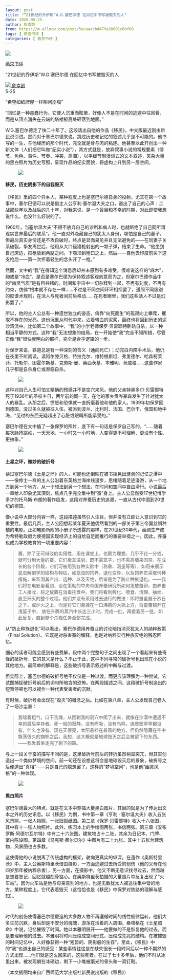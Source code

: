 ```yaml
---
layout: post
title: "“21世纪的乔伊斯”W.G.塞巴尔德 在回忆中书写被毁灭的人"
date: 2020-05-25
author: 危幸龄
from: https://m.allnow.com/post/5ecaaacbd47fa20001c6bf08
tags: [ 燕京书评 ]
categories: [ 燕京书评 ]
---
```


<div class="main" data-v-7f77c10f="" data-v-c130297e="">
 <div class="head-img-wrap" data-v-7f77c10f="">
  <img class="head-img" data-v-7f77c10f="" src="//img.allhistory.com/5ecaac82a4188f0001788244.png?imageView2/2/w/750"/>
  <!-- -->
 </div>
 <div class="column-wrap" data-v-7f77c10f="">
  <p class="column" data-v-7f77c10f="">
   <a class="column-link" data-v-7f77c10f="" href="/column/199">
    燕京书评
   </a>
   <!-- -->
  </p>
  <p class="title" data-v-7f77c10f="">
   “21世纪的乔伊斯”W.G.塞巴尔德 在回忆中书写被毁灭的人
  </p>
 </div>
 <div class="author-wrap" data-v-7f77c10f="">
  <div class="left" data-v-7f77c10f="">
   <a class="single-avatar" data-v-7f77c10f="" href="/user/782354">
    <img data-v-7f77c10f="" src="//pic.allhistory.com/T1VaZCBsZ51RCvBVdK.jpg?imageView2/2/w/64"/>
   </a>
   <a class="single-name" data-v-7f77c10f="" href="/user/782354">
    危幸龄
   </a>
   <div class="icon" data-v-7f77c10f="">
   </div>
  </div>
  <div class="time" data-v-7f77c10f="">
   5-25
  </div>
 </div>
 <div class="abstract-wrap" data-v-7f77c10f="">
  <p class="abstract" data-v-7f77c10f="">
   “希望如纸牌屋一样瞬间崩塌”
  </p>
 </div>
 <div data-v-7f77c10f="" id="article-content">
  <p>
   “回忆是一种愚蠢行为。它使人沉重而眩晕，好像人不是在时间的逃避中往回看，而是从顶点消失在云端的塔楼极高处砸落到地面。”
  </p>
  <p>
  </p>
  <p>
   W.G.塞巴尔德走了快二十年了。这段话出自他的作品《移民》，中文版最近刚由新民说引进。然而对于塞巴尔德来说，跳过历史和记忆的叙述几乎是不可能的。他书写的一生，与他经历的那个时代，完全就是骨与肉的粘连。他甚至以此开创出一种新文体（人们把它叫做“纪实小说”），其方式就是，放弃叙事小说的常规要素（情节、角色、事件、节奏、冲突、高潮），以平缓节制漫谈式的文本叙述，夹杂大量的黑白照片为历史写照，呈现作品的纪实面貌，将虚构上升到另一层空间。
  </p>
  <figure class="image-box dls-image-block dls-media-image">
   <img src="//img.allhistory.com/5eca866ea4188f000178822a.jpg?imageView2/2/w/800"/>
   <figcaption class="dls-image-capture">
    <p>
    </p>
   </figcaption>
  </figure>
  <h4>
   移民，历史阴影下的自我毁灭
  </h4>
  <p>
  </p>
  <p>
   《移民》里的四个异乡人，某种程度上也是塞巴尔德自身的投射。尤其在第一个故事中，塞尔巴德可以说是借主人公亨利·塞尔温大夫之口，道出了自己的心声：二战那些年以及战后的几十年，对我来说，是一个盲目和不幸的时期，对此即使我想说什么，也没什么好说的了。
  </p>
  <p>
  </p>
  <p>
   1960年，当塞尔温大夫“不得不放弃自己的诊所和病人时，也就断绝了自己同所谓现实世界最后的联系”。他一直对外隐藏自己的犹太人身份，哪怕是自己的妻子。但最后真实身份还是不攻自破时，终点是显而易见并且无法避免的——在同妻子关系破裂，挚友离世后，他用从大口径猎枪射出的一颗子弹，结束了生命。“他坐到自己床边，把枪放到两腿之间，下颚顶到枪口之上，然后——自他去印度前买下这支枪后——第一次怀着轻生的念头开了一枪。”
  </p>
  <p>
  </p>
  <p>
   然而，文中的“我”在得知这个消息后却并未感到有多难受。很难说这样的“麻木”，抑或是“冷血”，是否是塞尔巴德为保持叙述客观刻意而为之，但塞尔巴德作品中的“幽灵气质”是有目共睹的。时间和宇宙中一切杂糅到一起，不再有刻度，不再有约束，仿佛“根本就不存在一样……不过是不同空间环环相扣罢了，遵照不同级别的度谱术规则，在活人与死者间前后移动……在死者眼里，我们这些活人不过是幻影罢了。”
  </p>
  <p>
  </p>
  <p>
   所以，他的主人公总有一种遗世独立的姿态，倚靠“向死而生”的孤寂向上攀爬，攫取不存在的光亮。这份沉重从时代中来，沾着带血的泥浆，最终也将回到历史的泥沙湾流中。比如第二个故事中，“我”的小学老师保罗·贝雷耶特卧轨自杀，以一种相当平静的方式。这种“我”无法想象的结局，在一开始使“我”完全不知所措，尽管它像“我”很快就明白的那样，完全是合乎逻辑的一步。
  </p>
  <p>
  </p>
  <p>
   对保罗来说，铁道总是有一种深刻的含义（通向死亡）；动完白内障手术后，他仍在夜里不断阅读，读阿尔滕贝格、特拉克尔、维特根斯坦、弗里德尔、哈森柯莱菲、托勒尔、图霍尔斯基、克劳斯·曼、奥西茨基、本雅明、茨威格……这些作家几乎都是自杀身亡或濒临自杀。
  </p>
  <figure class="image-box dls-image-block dls-media-image">
   <img src="//img.allhistory.com/5eca85a7a4188f0001788226.jpg?imageView2/2/w/800"/>
   <figcaption class="dls-image-capture">
    <p>
    </p>
   </figcaption>
  </figure>
  <p>
   这种对自己人生可怕又精确的预感并不是空穴来风。他的父亲特奥多尔·贝雷耶特死于1936年的圣枝主日，两年前的同一天，在他的家乡贡岑豪森发生了针对犹太人的暴乱。从那之后，愤怒和恐惧就一直折磨着他和他的家人。1939年初保罗回到德国，没过多久就被征入伍，被派到波兰、比利时、法国、巴尔干、俄国和地中海，“见过的东西无疑超出了心脏或眼睛所能承受的。”
  </p>
  <p>
  </p>
  <p>
   塞巴尔德在文中插了一张保罗的照片，底下有一句话是保罗自己写的，“……随着每次脉搏跳动，一天天地、一小时又一小时地，人变得更不可理解、更没有个性、更抽象。”
  </p>
  <figure class="image-box dls-image-block dls-media-image">
   <img src="//img.allhistory.com/5eca85bca4188f0001788227.jpg?imageView2/2/w/800"/>
   <figcaption class="dls-image-capture">
    <p>
    </p>
   </figcaption>
  </figure>
  <h4>
   土星之环，微妙的破折号
  </h4>
  <p>
  </p>
  <p>
   读过塞巴尔德《土星之环》的人，可能也还倒映在被书摇晃出涟漪的记忆之潭中——像修士一样的主人公沿着东英格兰海岸线漫步，思绪随着足迹漫游，从一个地方到另一个地方，从一个想法到另一个想法，在时间和空间中自由滑行。小说最后一章给人印象尤其深刻，焦点几乎完全集中到“蚕”身上。主人公显然受17世纪博学多才的托马斯·布朗的著作启发，这段对养蚕历史的追溯，一直从古代中国到20世纪的德国。
  </p>
  <p>
  </p>
  <p>
   像小说中大部分内容一样，这段描述虽然引人注目，但并没有立即让人意识到它的重要性。最后几页，主人公回想起某年夏天他偶然看到的一部关于第三帝国丝绸种植的电影。正如电影所附的小册子所透露的那样，在20世纪30年代，丝绸生产成为希特勒政府为使德国实现经济上的自给自足而推行的重要举措之一。因此，养蚕也成为学校教育的一项重要内容：
  </p>
  <blockquote>
   <p>
    蚕，除了无可辩驳的实用性，用在课堂上，也颇为理想。几乎不花一分钱，就可分到大量的蚕。它们极其温驯，既不需笼子，也不需高墙来囚禁。在成长的各个阶段，它们可被用到各种实验中（称重、测量等等），如用来展示昆虫解剖学的结构与特征，如昆虫的饲养，退化变异，以及饲养员采取何种措施，来监测其产出、选种、以及灭绝，后者是为了防止种族退化。——我们将在电影里看到，设在策勒的中央帝国养蚕研究所如何发放蚕卵，由养蚕工人接收，将之放置在消毒托盘中。我们将看到孵化、喂食、清理、抽丝、直至歼灭的整个过程。他们并没有采用过去通行的做法：即将蚕茧置于烈日之下，或炉火之上，而是将它们悬挂在一口沸腾的大锅上方，将蚕茧铺开在浅篮子中， 放在升腾的蒸汽中长达三小时。完成一批，再接着另一批，如此反复，直到整个杀戮任务全部完成。
   </p>
  </blockquote>
  <p>
   从“防止种族退化”可以看出，塞巴尔德用养蚕业的讨论暗指消灭犹太人的纳粹政策（Final Solution）。它既是对杀害蚕的解释，也是对纳粹实行种族灭绝的残忍回忆。
  </p>
  <p>
  </p>
  <p>
   细心的读者可能会感到有些费解，段中两个完整句子之间出现了一个看起来有些奇怪的破折号，它的意义是什么？不止于此，这种不同寻常的破折号也出现在小说的其他地方。最简单的解释是，这些破折号表示叙述的中断与过渡。
  </p>
  <p>
  </p>
  <p>
   但实际上，塞巴尔德的破折号绝不仅仅是一种过渡，而更应该理解为一种尝试，它试图捕捉破折号前后的词句所暗含的恐怖。在两段描述之间，这段破折号制造出的短暂停顿也可以视作一种代表受害者的沉默。
  </p>
  <p>
  </p>
  <p>
   有时候，破折号会出现在“毁灭”的概念之后。比如在第八章，主人公发现自己卷入了一场沙尘暴：
  </p>
  <blockquote>
   <p>
    我喘着粗气，口干舌燥，从围剿我的洞穴中爬了出来，就像在沙漠中遭遇不幸的最后幸存者。死一般的寂静。没有呼吸，没有鸟鸣，连窸窸窣窣都没有，什么也没有。现在天很亮，太阳悬挂在最高的地方，但仍然隐藏在空中飘荡很久的旗帜之后。我想，这大概就是地球毁灭之后会被留下的东西。——我发着呆走完了剩下的路。
   </p>
  </blockquote>
  <p>
   与上一段关于蚕的描写不同的是，这里破折号前后的转折虽然稍显突兀，但其实创造出一个类似梦境的空间。前一句还在设想这将会是地球毁灭后的景象，破折号之后便道出“真相”——只是自己的臆想罢了。这样的“梦境空间”，也是他“幽灵风格”的一种体现。
  </p>
  <figure class="image-box dls-image-block dls-media-image">
   <img src="//img.allhistory.com/5eca86caa4188f000178822c.jpg?imageView2/2/w/800"/>
   <figcaption class="dls-image-capture">
    <p>
    </p>
   </figcaption>
  </figure>
  <h4>
   黑白照片
  </h4>
  <p>
  </p>
  <p>
   塞巴尔德最大的特点，就是在文本中穿插大量黑白图片，其目的就是为了传达出文本之外的历史讯息。以《移民》为例，书中第一章《亨利 · 塞尔温大夫》收入五张风景照，一张人物照，一张旧报纸图。第二章《保罗·贝雷耶特》收入十六张图，其中有十一张人物照片。此外，练习本上的手绘图两张，书信两张。第三章《安布罗斯·阿德尔瓦尔特》中有二十六张图。建筑物占十二张，其余为日记本、门牌、室内陈设图。第四章《马克斯·费尔贝尔》中图片有二十九张。其中十五张为建筑物，风景图也占多数。
  </p>
  <p>
  </p>
  <p>
   这使得他的小说脱离了传统虚构的框架，驶向更真实的纵深。在遗作《奥斯特里茨》中，主人公奥斯特里茨借由摄影，一方面逃避过去所受的创伤（他的父母在他四岁那年被纳粹杀害），另一方面，在摄影中，他又不断无意识找寻过去，然而越是想要忘记，回忆就越刻骨铭心。在奥斯特里茨拍摄的大量照片中反复出现了“火车站”。因为火车站是他与母亲告别的地方，也是无数犹太人被送往集中营的地方。某种程度上，它代表着毁灭（这恰恰也是《移民》中保罗对铁路的理解与感知）。
  </p>
  <figure class="image-box dls-image-block dls-media-image">
   <img src="//img.allhistory.com/5eca86a0a4188f000178822b.jpg?imageView2/2/w/800"/>
   <figcaption class="dls-image-capture">
    <p>
    </p>
   </figcaption>
  </figure>
  <p>
   时代的创伤使得塞巴尔德塑造的大多数人物不再遵循时间的线性规律运转，他们大多生前沉默，身后却是不安分的魂魄，游荡在活着的人周围。桑塔格在《土星照命》中说，记忆摧毁了时间。她以本雅明展开——他要做的不是恢复他的过去，而是要理解他的过去。本雅明将时间压缩成空间形式，压缩成先兆的结构。在被摧毁的时间记忆中，人好像获得一种“短暂的、阴影般的生存”。至此，《移民》中的“我”也道出自己的感受：某些事情往往是在缺失很长一段时间后以一种不期然的方式出现……他们就是这么回来的，这些死者。在过了七十多年后，他们不时从冰里出来，被发现躺在冰碛边，剩下一小堆被磨光的骨头和一双钉鞋。
  </p>
  <p>
  </p>
  <p>
   （本文插图均来自广西师范大学出版社新民说出版的《移民》）
  </p>
 </div>
</div>

